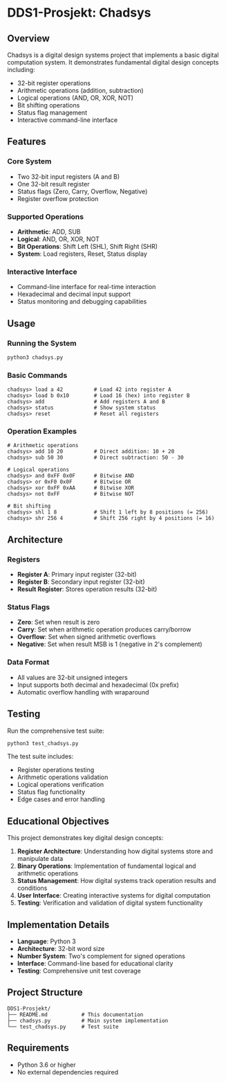# DDS1-Prosjekt: Chadsys

## Overview

Chadsys is a digital design systems project that implements a basic digital computation system. It demonstrates fundamental digital design concepts including:

- 32-bit register operations
- Arithmetic operations (addition, subtraction)
- Logical operations (AND, OR, XOR, NOT)
- Bit shifting operations
- Status flag management
- Interactive command-line interface

## Features

### Core System
- Two 32-bit input registers (A and B)
- One 32-bit result register
- Status flags (Zero, Carry, Overflow, Negative)
- Register overflow protection

### Supported Operations
- **Arithmetic**: ADD, SUB
- **Logical**: AND, OR, XOR, NOT
- **Bit Operations**: Shift Left (SHL), Shift Right (SHR)
- **System**: Load registers, Reset, Status display

### Interactive Interface
- Command-line interface for real-time interaction
- Hexadecimal and decimal input support
- Status monitoring and debugging capabilities

## Usage

### Running the System
```bash
python3 chadsys.py
```

### Basic Commands
```
chadsys> load a 42          # Load 42 into register A
chadsys> load b 0x10        # Load 16 (hex) into register B
chadsys> add                # Add registers A and B
chadsys> status             # Show system status
chadsys> reset              # Reset all registers
```

### Operation Examples
```
# Arithmetic operations
chadsys> add 10 20          # Direct addition: 10 + 20
chadsys> sub 50 30          # Direct subtraction: 50 - 30

# Logical operations
chadsys> and 0xFF 0x0F      # Bitwise AND
chadsys> or 0xF0 0x0F       # Bitwise OR
chadsys> xor 0xFF 0xAA      # Bitwise XOR
chadsys> not 0xFF           # Bitwise NOT

# Bit shifting
chadsys> shl 1 8            # Shift 1 left by 8 positions (= 256)
chadsys> shr 256 4          # Shift 256 right by 4 positions (= 16)
```

## Architecture

### Registers
- **Register A**: Primary input register (32-bit)
- **Register B**: Secondary input register (32-bit)  
- **Result Register**: Stores operation results (32-bit)

### Status Flags
- **Zero**: Set when result is zero
- **Carry**: Set when arithmetic operation produces carry/borrow
- **Overflow**: Set when signed arithmetic overflows
- **Negative**: Set when result MSB is 1 (negative in 2's complement)

### Data Format
- All values are 32-bit unsigned integers
- Input supports both decimal and hexadecimal (0x prefix)
- Automatic overflow handling with wraparound

## Testing

Run the comprehensive test suite:
```bash
python3 test_chadsys.py
```

The test suite includes:
- Register operations testing
- Arithmetic operations validation
- Logical operations verification
- Status flag functionality
- Edge cases and error handling

## Educational Objectives

This project demonstrates key digital design concepts:

1. **Register Architecture**: Understanding how digital systems store and manipulate data
2. **Binary Operations**: Implementation of fundamental logical and arithmetic operations
3. **Status Management**: How digital systems track operation results and conditions
4. **User Interface**: Creating interactive systems for digital computation
5. **Testing**: Verification and validation of digital system functionality

## Implementation Details

- **Language**: Python 3
- **Architecture**: 32-bit word size
- **Number System**: Two's complement for signed operations
- **Interface**: Command-line based for educational clarity
- **Testing**: Comprehensive unit test coverage

## Project Structure
```
DDS1-Prosjekt/
├── README.md           # This documentation
├── chadsys.py          # Main system implementation
└── test_chadsys.py     # Test suite
```

## Requirements
- Python 3.6 or higher
- No external dependencies required